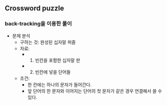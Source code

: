 ## Crossword puzzle
### back-tracking을 이용한 풀이
- 문제 분석
	- 구하는 것: 완성된 십자말 퍼즐
	- 자료: 
		- 1. 빈칸을 포함한 십자말 판
		- 2. 빈칸에 넣을 단어들
	- 조건:
		- 한 칸에는 하나의 문자가 들어간다.
		- 앞 단어의 한 문자와 이어지는 단어의 첫 문자가 같은 경우 연결해서 쓸 수 있다.  
